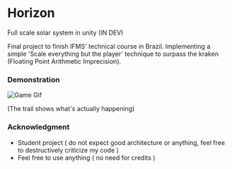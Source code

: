 # Horizon
Full scale solar system in unity (IN DEV)

Final project to finish IFMS' technical course in Brazil.
Implementing a simple 'Scale everything but the player' technique to surpass the kraken (Floating Point Arithmetic Imprecision).

### Demonstration
![Game Gif](solarsytem.gif)

(The trail shows what's actually happening)

### Acknowledgment

- Student project ( do not expect good architecture or anything, feel free to destructively criticize my code )
- Feel free to use anything ( no need for credits )

